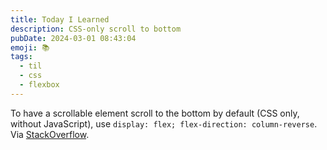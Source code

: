 ```yaml
---
title: Today I Learned
description: CSS-only scroll to bottom
pubDate: 2024-03-01 08:43:04
emoji: 📚
tags:
  - til
  - css
  - flexbox
---
```


To have a scrollable element scroll to the bottom by default (CSS only, without JavaScript), use `display: flex; flex-direction: column-reverse`. Via [StackOverflow](https://stackoverflow.com/a/44051405).

